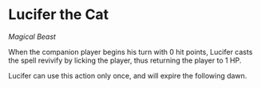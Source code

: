 # Lucifer the Cat
_Magical Beast_

When the companion player begins his turn with 0 hit points, 
Lucifer casts the spell revivify by licking the player, 
thus returning the player to 1 HP. 

Lucifer can use this action only once, 
and will expire the following dawn. 
